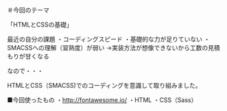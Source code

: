 ＃今回のテーマ

「HTMLとCSSの基礎」

最近の自分の課題
・コーディングスピード
・基礎的な力が足りていない
・SMACSSへの理解（習熟度）が弱い
→実装方法が想像できないから工数の見積もりが甘くなる

なので・・・

HTMLとCSS（SMACSS)でのコーディングを意識して取り組みました。

■今回使ったもの
・http://fontawesome.io/
・HTML
・CSS（Sass）

